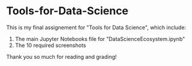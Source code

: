 # Tools-for-Data-Science
This is my final assignement for "Tools for Data Science", which include:
1. The main Jupyter Notebooks file for "DataScienceEcosystem.ipynb"
2. The 10 required screenshots

Thank you so much for reading and grading!
